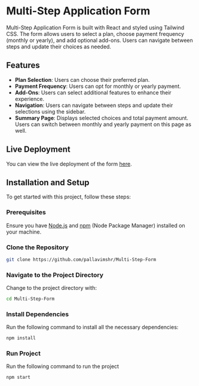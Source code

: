 # Multi-Step Application Form

Multi-Step Application Form is built with React and styled using Tailwind CSS. The form allows users to select a plan, choose payment frequency (monthly or yearly), and add optional add-ons. Users can navigate between steps and update their choices as needed.

## Features

- **Plan Selection**: Users can choose their preferred plan.
- **Payment Frequency**: Users can opt for monthly or yearly payment.
- **Add-Ons**: Users can select additional features to enhance their experience.
- **Navigation**: Users can navigate between steps and update their selections using the sidebar.
- **Summary Page**: Displays selected choices and total payment amount. Users can switch between monthly and yearly payment on this page as well.

## Live Deployment

You can view the live deployment of the form [here](https://multi-step-form-eosin-two.vercel.app/).

## Installation and Setup

To get started with this project, follow these steps:

### Prerequisites

Ensure you have [Node.js](https://nodejs.org/) and [npm](https://www.npmjs.com/) (Node Package Manager) installed on your machine.

### Clone the Repository

```bash
git clone https://github.com/pallavimshr/Multi-Step-Form

```
### Navigate to the Project Directory

Change to the project directory with:

```bash
cd Multi-Step-Form
```
### Install Dependencies

Run the following command to install all the necessary dependencies:

```bash
npm install
```
### Run Project
Run the following command to run the project
```bash
npm start